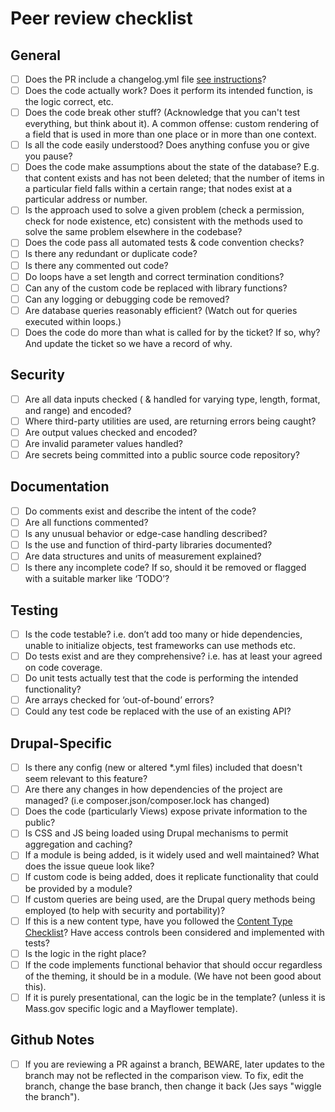 # Peer review checklist

## General

- [ ] Does the PR include a changelog.yml file [see instructions](changelog_instructions.md)? 
- [ ] Does the code actually work? Does it perform its intended function, is the logic correct, etc.
- [ ] Does the code break other stuff? (Acknowledge that you can't test everything, but think about it). A common offense: custom rendering of a field that is used in more than one place or in more than one context.
- [ ] Is all the code easily understood? Does anything confuse you or give you pause?
- [ ] Does the code make assumptions about the state of the database? E.g. that content exists and has not been deleted; that the number of items in a particular field falls within a certain range; that nodes exist at a particular address or number.
- [ ] Is the approach used to solve a given problem (check a permission, check for node existence, etc) consistent with the methods used to solve the same problem elsewhere in the codebase?
- [ ] Does the code pass all automated tests & code convention checks?
- [ ] Is there any redundant or duplicate code?
- [ ] Is there any commented out code?
- [ ] Do loops have a set length and correct termination conditions?
- [ ] Can any of the custom code be replaced with library functions?
- [ ] Can any logging or debugging code be removed?
- [ ] Are database queries reasonably efficient? (Watch out for queries executed within loops.)
- [ ] Does the code do more than what is called for by the ticket? If so, why? And update the ticket so we have a record of why.

## Security

- [ ] Are all data inputs checked ( & handled for varying type, length, format, and range) and encoded?
- [ ] Where third-party utilities are used, are returning errors being caught?
- [ ] Are output values checked and encoded?
- [ ] Are invalid parameter values handled?
- [ ] Are secrets being committed into a public source code repository? 

## Documentation

- [ ] Do comments exist and describe the intent of the code?
- [ ] Are all functions commented?
- [ ] Is any unusual behavior or edge-case handling described?
- [ ] Is the use and function of third-party libraries documented?
- [ ] Are data structures and units of measurement explained?
- [ ] Is there any incomplete code? If so, should it be removed or flagged with a suitable marker like ‘TODO’?

## Testing

- [ ] Is the code testable? i.e. don’t add too many or hide dependencies, unable to initialize objects, test frameworks can use methods etc.
- [ ] Do tests exist and are they comprehensive? i.e. has at least your agreed on code coverage.
- [ ] Do unit tests actually test that the code is performing the intended functionality?
- [ ] Are arrays checked for ‘out-of-bound’ errors?
- [ ] Could any test code be replaced with the use of an existing API?

## Drupal-Specific

- [ ] Is there any config (new or altered \*.yml files) included that doesn't seem relevant to this feature?
- [ ] Are there any changes in how dependencies of the project are managed? (i.e composer.json/composer.lock has changed)
- [ ] Does the code (particularly Views) expose private information to the public?
- [ ] Is CSS and JS being loaded using Drupal mechanisms to permit aggregation and caching?
- [ ] If a module is being added, is it widely used and well maintained? What does the issue queue look like?
- [ ] If custom code is being added, does it replicate functionality that could be provided by a module?
- [ ] If custom queries are being used, are the Drupal query methods being employed (to help with security and portability)?
- [ ] If this is a new content type, have you followed the [Content Type Checklist](content-type-checklist.md)? Have access controls been considered and implemented with tests? 
- [ ] Is the logic in the right place?
- [ ] If the code implements functional behavior that should occur regardless of the theming, it should be in a module. (We have not been good about this).
- [ ] If it is purely presentational, can the logic be in the template? (unless it is Mass.gov specific logic and a Mayflower template).

## Github Notes

- [ ] If you are reviewing a PR against a branch, BEWARE, later updates to the branch may not be reflected in the comparison view. To fix, edit the branch, change the base branch, then change it back (Jes says "wiggle the branch").
